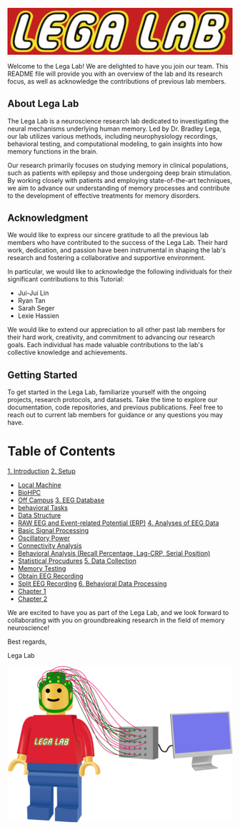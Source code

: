 
![Logo](src/logo/lega_lab_logo.png)

Welcome to the Lega Lab! We are delighted to have you join our team. This README file will provide you with an overview of the lab and its research focus, as well as acknowledge the contributions of previous lab members.

## About Lega Lab

The Lega Lab is a neuroscience research lab dedicated to investigating the neural mechanisms underlying human memory. Led by Dr. Bradley Lega, our lab utilizes various methods, including neurophysiology recordings, behavioral testing, and computational modeling, to gain insights into how memory functions in the brain.

Our research primarily focuses on studying memory in clinical populations, such as patients with epilepsy and those undergoing deep brain stimulation. By working closely with patients and employing state-of-the-art techniques, we aim to advance our understanding of memory processes and contribute to the development of effective treatments for memory disorders.

## Acknowledgment

We would like to express our sincere gratitude to all the previous lab members who have contributed to the success of the Lega Lab. Their hard work, dedication, and passion have been instrumental in shaping the lab's research and fostering a collaborative and supportive environment.

In particular, we would like to acknowledge the following individuals for their significant contributions to this Tutorial:

- Jui-Jui Lin
- Ryan Tan
- Sarah Seger
- Lexie Hassien


We would like to extend our appreciation to all other past lab members for their hard work, creativity, and commitment to advancing our research goals. Each individual has made valuable contributions to the lab's collective knowledge and achievements.

## Getting Started

To get started in the Lega Lab, familiarize yourself with the ongoing projects, research protocols, and datasets. Take the time to explore our documentation, code repositories, and previous publications. Feel free to reach out to current lab members for guidance or any questions you may have.

# Table of Contents

[1. Introduction](/Instructions/1_Instrucitons.md)
[2. Setup](/Instructions/2_Setups.md)
  - [Local Machine](/Instructions/2_Setups.md)
  - [BioHPC](/Instructions/2_Setups.md)
  - [Off Campus](/Instructions/2_Setups.md)
[3. EEG Database](/Instructions/3_EEGDatabase.md)
  - [behavioral Tasks](/Instructions/3_EEGDatabase.md)
  - [Data Structure](/Instructions/3_EEGDatabase.md)
  - [RAW EEG and Event-related Potential (ERP)](/Instructions/3_EEGDatabase.md)
[4. Analyses of EEG Data](/Instructions/4_EEGAnalyses.md)
  - [Basic Signal Processing](/Instructions/4_EEGAnalyses.md)
  - [Oscillatory Power](/Instructions/4_EEGAnalyses.md)
  - [Connectivity Analysis](/Instructions/4_EEGAnalyses.md)
  - [Behavioral Analysis (Recall Percentage, Lag-CRP, Serial Position)](/Instructions/4_EEGAnalyses.md)
  - [Statistical Procudures](/Instructions/4_EEGAnalyses.md)
[5. Data Collection](/Instructions/5_EEGCollections.md)
  - [Memory Testing](/Instructions/5_EEGCollections.md)
  - [Obtain EEG Recording](/Instructions/5_EEGCollections.md)
  - [Split EEG Recording](/Instructions/5_EEGCollections.md)
[6. Behavioral Data Processing](/Instructions/5_EEGProcessing.md)
  - [Chapter 1](/Instructions/5_EEGProcessing.md)
  - [Chapter 2](/Instructions/5_EEGProcessing.md)




We are excited to have you as part of the Lega Lab, and we look forward to collaborating with you on groundbreaking research in the field of memory neuroscience!

Best regards,

Lega Lab

![Logoman](src/logo/lega_lab_man.png)